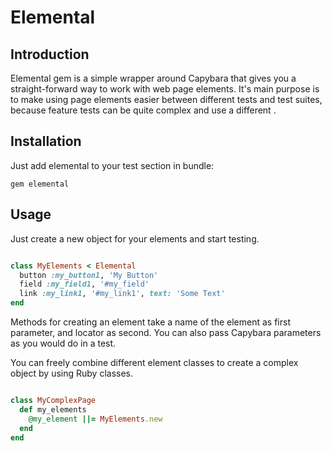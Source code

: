 # Elemental

## Introduction

Elemental gem is a simple wrapper around Capybara that gives you a 
straight-forward way to work with web page elements. It's main purpose 
is to make using page elements easier between different tests and 
test suites, because feature tests can be quite complex and use a different . 


## Installation

Just add elemental to your test section in bundle:

`gem elemental`

## Usage

Just create a new object for your elements and start testing. 

```ruby

class MyElements < Elemental
  button :my_button1, 'My Button'
  field :my_field1, '#my_field'
  link :my_link1, '#my_link1', text: 'Some Text'
end
```

Methods for creating an element take a name of the element as first parameter, 
and locator as second. You can also pass Capybara parameters as you would do in 
a test.

You can freely combine different element classes to create a complex object by 
using Ruby classes.

```ruby

class MyComplexPage
  def my_elements
    @my_element ||= MyElements.new
  end
end
```

## 
